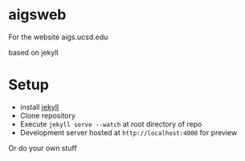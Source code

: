 aigsweb
=======
For the website aigs.ucsd.edu

based on jekyll

Setup
=====
* install [jekyll](http://jekyllrb.com)
* Clone repository
* Execute `jekyll serve --watch` at root directory of repo
* Development server hosted at `http://localhost:4000` for preview

Or do your own stuff
